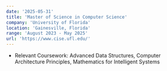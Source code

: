 ```yaml
---
date: '2025-05-31'
title: 'Master of Science in Computer Science'
company: 'University of Florida'
location: 'Gainesville, Florida'
range: 'August 2023 - May 2025'
url: 'https://www.cise.ufl.edu/'
---
```


- Relevant Coursework: Advanced Data Structures, Computer  Architecture Principles, Mathematics for Intelligent Systems
